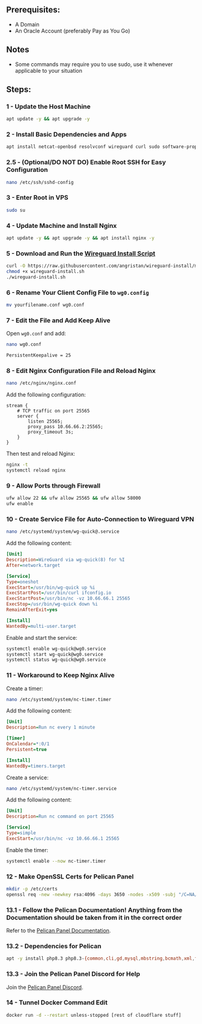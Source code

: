 ## Prerequisites:
- A Domain
- An Oracle Account (preferably Pay as You Go)

## Notes
- Some commands may require you to use sudo, use it whenever applicable to your situation

## Steps:

### 1 - Update the Host Machine
```sh
apt update -y && apt upgrade -y
```

### 2 - Install Basic Dependencies and Apps
```sh
apt install netcat-openbsd resolvconf wireguard curl sudo software-properties-common build-essential git -y
```

### 2.5 - (Optional/DO NOT DO) Enable Root SSH for Easy Configuration
```sh
nano /etc/ssh/sshd-config
```

### 3 - Enter Root in VPS
```sh
sudo su
```

### 4 - Update Machine and Install Nginx
```sh
apt update -y && apt upgrade -y && apt install nginx -y
```

### 5 - Download and Run the [Wireguard Install Script](https://github.com/angristan/wireguard-install)
```sh
curl -O https://raw.githubusercontent.com/angristan/wireguard-install/master/wireguard-install.sh
chmod +x wireguard-install.sh
./wireguard-install.sh
```

### 6 - Rename Your Client Config File to `wg0.config`
```sh
mv yourfilename.conf wg0.conf
```

### 7 - Edit the File and Add Keep Alive
Open `wg0.conf` and add:
```sh
nano wg0.conf

PersistentKeepalive = 25
```

### 8 - Edit Nginx Configuration File and Reload Nginx
```sh
nano /etc/nginx/nginx.conf
```
Add the following configuration:
```nginx
stream {
    # TCP traffic on port 25565
    server {
        listen 25565;
        proxy_pass 10.66.66.2:25565;
        proxy_timeout 3s;
    }
}
```
Then test and reload Nginx:
```sh
nginx -t
systemctl reload nginx
```

### 9 - Allow Ports through Firewall
```sh
ufw allow 22 && ufw allow 25565 && ufw allow 58000
ufw enable
```

### 10 - Create Service File for Auto-Connection to Wireguard VPN
```sh
nano /etc/systemd/system/wg-quick@.service
```
Add the following content:
```ini
[Unit]
Description=WireGuard via wg-quick(8) for %I
After=network.target

[Service]
Type=oneshot
ExecStart=/usr/bin/wg-quick up %i
ExecStartPost=/usr/bin/curl ifconfig.io
ExecStartPost=/usr/bin/nc -vz 10.66.66.1 25565
ExecStop=/usr/bin/wg-quick down %i
RemainAfterExit=yes

[Install]
WantedBy=multi-user.target
```
Enable and start the service:
```sh
systemctl enable wg-quick@wg0.service
systemctl start wg-quick@wg0.service
systemctl status wg-quick@wg0.service
```

### 11 - Workaround to Keep Nginx Alive
Create a timer:
```sh
nano /etc/systemd/system/nc-timer.timer
```
Add the following content:
```ini
[Unit]
Description=Run nc every 1 minute

[Timer]
OnCalendar=*:0/1
Persistent=true

[Install]
WantedBy=timers.target
```
Create a service:
```sh
nano /etc/systemd/system/nc-timer.service
```
Add the following content:
```ini
[Unit]
Description=Run nc command on port 25565

[Service]
Type=simple
ExecStart=/usr/bin/nc -vz 10.66.66.1 25565
```
Enable the timer:
```sh
systemctl enable --now nc-timer.timer
```

### 12 - Make OpenSSL Certs for Pelican Panel
```sh
mkdir -p /etc/certs
openssl req -new -newkey rsa:4096 -days 3650 -nodes -x509 -subj "/C=NA/ST=NA/L=NA/O=NA/CN=Generic SSL Certificate" -keyout /etc/certs/privkey.pem -out /etc/certs/fullchain.pem
```

### 13.1 - Follow the Pelican Documentation! Anything from the Documentation should be taken from it in the correct order
Refer to the [Pelican Panel Documentation](https://pelican.dev/docs/panel/getting-started/).

### 13.2 - Dependencies for Pelican
```sh
apt -y install php8.3 php8.3-{common,cli,gd,mysql,mbstring,bcmath,xml,fpm,curl,zip,intl,sqlite3} mariadb-server nginx tar unzip git
```

### 13.3 - Join the Pelican Panel Discord for Help
Join the [Pelican Panel Discord](https://discord.gg/pelican-panel).

### 14 - Tunnel Docker Command Edit
```sh
docker run -d --restart unless-stopped [rest of cloudflare stuff]
```
